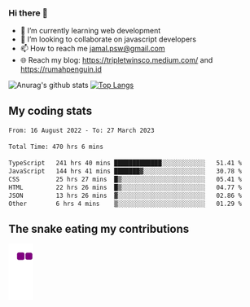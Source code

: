 ### Hi there 👋

<!--
**padepokanpenguin/padepokanpenguin** is a ✨ _special_ ✨ repository because its `README.md` (this file) appears on your GitHub profile.
-->

- 🌱 I’m currently learning  web development
- 👯 I’m looking to collaborate on javascript developers
- 📫 How to reach me jamal.psw@gmail.com
- 🌐 Reach my blog:
   https://tripletwinsco.medium.com/ and
   https://rumahpenguin.id

![Anurag's github stats](https://github-readme-stats.vercel.app/api?username=padepokanpenguin&count_private=true&disable_animations=false&show_icons=true&theme=default)
[![Top Langs](https://github-readme-stats.vercel.app/api/top-langs/?username=padepokanpenguin&theme=default&layout=compact)](https://github.com/padepokanpenguin)

## My coding stats

<!--START_SECTION:waka-->

```text
From: 16 August 2022 - To: 27 March 2023

Total Time: 470 hrs 6 mins

TypeScript   241 hrs 40 mins █████████████░░░░░░░░░░░░   51.41 %
JavaScript   144 hrs 41 mins ███████▓░░░░░░░░░░░░░░░░░   30.78 %
CSS          25 hrs 27 mins  █▒░░░░░░░░░░░░░░░░░░░░░░░   05.41 %
HTML         22 hrs 26 mins  █▒░░░░░░░░░░░░░░░░░░░░░░░   04.77 %
JSON         13 hrs 26 mins  ▓░░░░░░░░░░░░░░░░░░░░░░░░   02.86 %
Other        6 hrs 4 mins    ▒░░░░░░░░░░░░░░░░░░░░░░░░   01.29 %
```

<!--END_SECTION:waka-->


## The snake eating my contributions
![snake gif](https://github.com/padepokanpenguin/padepokanpenguin/blob/output/github-contribution-grid-snake.gif)
